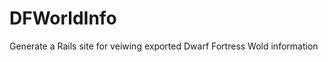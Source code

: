 DFWorldInfo
===========

Generate a Rails site for veiwing exported Dwarf Fortress Wold information
